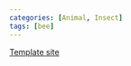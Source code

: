 ```yaml
---
categories: [Animal, Insect]
tags: [bee]
---
```


[Template site](https://chirpy.cotes.page/posts/write-a-new-post/)